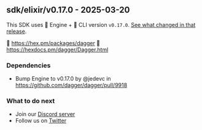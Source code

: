 ## sdk/elixir/v0.17.0 - 2025-03-20

This SDK uses 🚙 Engine + 🚗 CLI version `v0.17.0`. [See what changed in that release](https://github.com/dagger/dagger/releases/tag/v0.17.0).

🧪 https://hex.pm/packages/dagger
📖 https://hexdocs.pm/dagger/Dagger.html

### Dependencies
- Bump Engine to v0.17.0 by @jedevc in https://github.com/dagger/dagger/pull/9918

### What to do next
- Join our [Discord server](https://discord.gg/dagger-io)
- Follow us on [Twitter](https://twitter.com/dagger_io)
